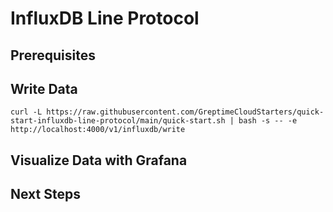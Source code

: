 # InfluxDB Line Protocol

<!--@include: ./introduction.md-->

## Prerequisites

<!--@include: ./prerequisites.md-->

## Write Data

<!--@include: ../../db-cloud-shared/quick-start/influxdb.md-->

```shell
curl -L https://raw.githubusercontent.com/GreptimeCloudStarters/quick-start-influxdb-line-protocol/main/quick-start.sh | bash -s -- -e http://localhost:4000/v1/influxdb/write
```

## Visualize Data with Grafana

<!--@include: ./visualize-data.md-->

## Next Steps

<!--@include: ./next-steps.md-->


